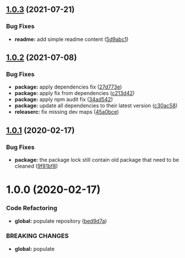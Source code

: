 ## [1.0.3](https://github.com/Itee/itee-oracle/compare/v1.0.2...v1.0.3) (2021-07-21)


### Bug Fixes

* **readme:** add simple readme content ([5d9abc1](https://github.com/Itee/itee-oracle/commit/5d9abc11c3b22e6427081d44618be3c448f0c68c))

## [1.0.2](https://github.com/Itee/itee-oracle/compare/v1.0.1...v1.0.2) (2021-07-08)


### Bug Fixes

* **package:** apply dependencies fix ([27d773e](https://github.com/Itee/itee-oracle/commit/27d773e721fb6259115d29e909c01cbc090371c2))
* **package:** apply fix from dependencies ([c213d42](https://github.com/Itee/itee-oracle/commit/c213d428fb398432134abe3607363a6aaddefcf6))
* **package:** apply npm audit fix ([34ad542](https://github.com/Itee/itee-oracle/commit/34ad542cce6ecdb74783b20f26ce864fdfa751f0))
* **package:** update all dependencies to their latest version ([c30ac58](https://github.com/Itee/itee-oracle/commit/c30ac5810b4a21591cd4dd6d0db1694c615956a3))
* **releaserc:** fix missing dev maps ([45a0bce](https://github.com/Itee/itee-oracle/commit/45a0bce707d1e015f9f85bfbe7385fb94a90883f))

## [1.0.1](https://github.com/Itee/itee-oracle/compare/v1.0.0...v1.0.1) (2020-02-17)


### Bug Fixes

* **package:** the package lock still contain old package that need to be cleaned ([9f81bf8](https://github.com/Itee/itee-oracle/commit/9f81bf86e83eaf04b0c5d5c08b9eaebf9cf31422))

# 1.0.0 (2020-02-17)


### Code Refactoring

* **global:** populate repository ([bed9d7a](https://github.com/Itee/itee-oracle/commit/bed9d7a771b437871282adec1a3835b751049201))


### BREAKING CHANGES

* **global:** populate
